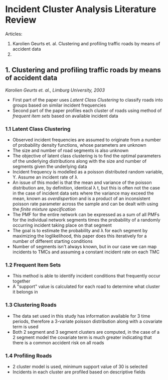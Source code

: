 # Incident Cluster Analysis Literature Review

Articles:
1. Karolien Geurts et. al. Clustering and profiling traffic roads by means of accident data
2.

## 1. Clustering and profiling traffic roads by means of accident data 
*Karolien Geurts et. al., Limburg University, 2003*

+ First part of the paper uses *Latent Class Clustering* to classify roads into groups based on similar incident frequencies
+ Second part of the paper profiles each cluster of roads using method of *frequent item sets* based on available incident data

### 1.1 Latent Class Clustering

+ Observed incident frequencies are assumed to originate from a number of probability density functions, whose parameters are unknown
+ The size and number of road segments is also unknown
+ The objective of latent class clustering is to find the optimal parameters of the underlying distributions along with the size and number of segments given the underlying data
+ Incident frequency is modelled as a poisson distributed random variable, Y. Assume an incident rate of λ
+ An issue of this model is that the mean and variance of the poisson distribution are, by definition, identical λ t, but this is often not the case in the case of incident data sets where the variance may exceed the mean, known as *overdispertion* and is a product of an inconsistent poisson rate parameter across the sample and can be dealt with using the *finite mixture specification*
+ The PMF for the entire network can be expressed as a sum of all PMFs for the individual network segments times the probability of a randomly occurring incident taking place on that segment
+ The goal is to estimate the probability and λ for each segment by maximizing the loglikelihood, this paper does this iteratively for a number of different starting conditions
+ Number of segments isn't always known, but in our case we can map incidents to TMCs and assuming a constant incident rate on each TMC 

### 1.2 Frequent Item Sets

+ This method is able to identify incident conditions that frequently occur together
+ A "support" value is calculated for each road to determine what cluster it belongs in 

### 1.3 Clustering Roads

+ The data set used in this study has information available for 3 time periods, therefore a 3-variate poisson distribution along with a covariate term is used
+ Both 2 segment and 3 segment clusters are computed, in the case of a 2 segment model the covariate term is much greater indicating that there is a common accident risk on all roads

### 1.4 Profiling Roads

+ 2 cluster model is used, minimum support value of 30 is selected
+ Incidents in each cluster are profiled based on descriptive fields







